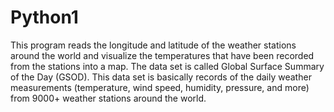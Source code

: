 # Python1
This program reads the longitude and latitude of the weather stations around the world and visualize the temperatures that have been recorded from the stations into a map. The data set is called Global Surface Summary of the Day (GSOD). This data set is basically records of the daily weather measurements (temperature, wind speed, humidity, pressure, and more) from 9000+ weather stations around the world. 
